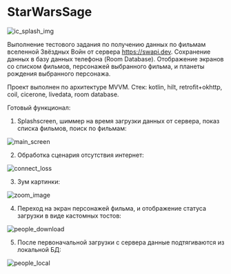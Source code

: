 # StarWarsSage
![ic_splash_img](https://user-images.githubusercontent.com/79571688/168622593-0a25b735-1dd5-4e7a-a031-6886247081ea.png)

Выполнение тестового задания по получению данных по фильмам вселенной Звёздных Войн от сервера https://swapi.dev.
Сохранение данных в базу данных телефона (Room Database). Отображение экранов со списком фильмов, персонажей выбранного фильма, и планеты рождения выбранного персонажа.


Проект выполнен по архитектуре MVVM. Стек: kotlin, hilt, retrofit+okhttp, coil, cicerone, livedata, room database.

Готовый функционал:

1. Splashscreen, шиммер на время загрузки данных от сервера, показ списка фильмов, поиск по фильмам:

  ![main_screen](https://user-images.githubusercontent.com/79571688/168627301-04c00af0-d2d2-4905-973d-21e21282a9ed.gif)

2. Обработка сценария отсутствия интернет:

![connect_loss](https://user-images.githubusercontent.com/79571688/168631411-63d3b94f-e0aa-4b70-86eb-f2c7ee691d74.gif) 

3. Зум картинки:

![zoom_image](https://user-images.githubusercontent.com/79571688/168627883-8f3c5337-6334-41b5-9156-743b082cdb57.gif)

4. Переход на экран персонажей фильма, и отображение статуса загрузки в виде кастомных тостов:

![people_download](https://user-images.githubusercontent.com/79571688/168629595-83a0f08d-bb61-47af-8de1-67c7e2d994c0.gif)

5. После первоначальной загрузки с сервера данные подтягиваются из локальной БД:

![people_local](https://user-images.githubusercontent.com/79571688/168630140-fd19331f-36c4-465b-98b1-5d9b49e69ad6.gif)


